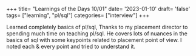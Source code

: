 +++
title= "Learnings of the Days 10/01"
date= '2023-01-10'
draft= 'false'
tags= ["learning", "pl/sql"]
categories= ["interview"]
+++

Learned completely basics of pl/sql, Thanks to my placement director to spending much time on teaching pl/sql. He covers lots of nuances in the basics of sql with some keypoints related to placement point of view. I noted each & every point and tried to understand it.

